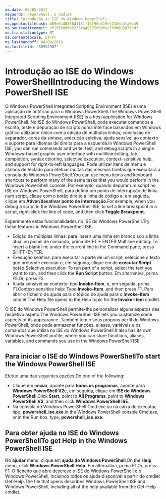 ```yaml
---
ms.date: 06/05/2017
keywords: PowerShell, o cmdlet
title: Introdução ao ISE do Windows PowerShell
ms.openlocfilehash: b09e64d0258d11f1f16f96b319ef232ebdfa0c49
ms.sourcegitcommit: cf195b090b3223fa4917206dfec7f0b603873cdf
ms.translationtype: MT
ms.contentlocale: pt-PT
ms.lasthandoff: 04/09/2018
ms.locfileid: "30952907"
---
```

# <a name="introducing-the-windows-powershell-ise"></a><span data-ttu-id="ebdf8-103">Introdução ao ISE do Windows PowerShell</span><span class="sxs-lookup"><span data-stu-id="ebdf8-103">Introducing the Windows PowerShell ISE</span></span>

<span data-ttu-id="ebdf8-104">O Windows PowerShell Integrated Scripting Environment (ISE) é uma aplicação de anfitrião para o Windows PowerShell.</span><span class="sxs-lookup"><span data-stu-id="ebdf8-104">The Windows PowerShell Integrated Scripting Environment (ISE) is a host application for Windows PowerShell.</span></span> <span data-ttu-id="ebdf8-105">No ISE do Windows PowerShell, pode executar comandos e escrita, teste e depuração de scripts numa interface baseados em Windows gráfico utilizador único com a edição de múltiplas linhas, conclusão de separador, cores da sintaxe, execução seletiva, ajuda sensível ao contexto e suporte para idiomas de direita para a esquerda.</span><span class="sxs-lookup"><span data-stu-id="ebdf8-105">In Windows PowerShell ISE, you can run commands and write, test, and debug scripts in a single Windows-based graphic user interface with multiline editing, tab completion, syntax coloring, selective execution, context-sensitive help, and support for right-to-left languages.</span></span> <span data-ttu-id="ebdf8-106">Pode utilizar itens de menu e atalhos de teclado para efetuar muitas das mesmas tarefas que executará a consola do Windows PowerShell.</span><span class="sxs-lookup"><span data-stu-id="ebdf8-106">You can use menu items and keyboard shortcuts to perform many of the same tasks that you would perform in the Windows PowerShell console.</span></span> <span data-ttu-id="ebdf8-107">Por exemplo, quando depurar um script no ISE do Windows PowerShell, para definir um ponto de interrupção de linha num script, clique com o botão direito a linha de código e, em seguida, clique em **Ativar/desativar ponto de interrupção**.</span><span class="sxs-lookup"><span data-stu-id="ebdf8-107">For example, when you debug a script in the Windows PowerShell ISE, to set a line breakpoint in a script, right-click the line of code, and then click **Toggle Breakpoint**.</span></span>

<span data-ttu-id="ebdf8-108">Experimente estas funcionalidades no ISE do Windows PowerShell.</span><span class="sxs-lookup"><span data-stu-id="ebdf8-108">Try these features in Windows PowerShell ISE.</span></span>

- <span data-ttu-id="ebdf8-109">Edição de múltiplas linhas: para inserir uma linha em branco sob a linha atual no painel de comando, prima SHIFT + ENTER.</span><span class="sxs-lookup"><span data-stu-id="ebdf8-109">Multiline editing: To insert a blank line under the current line in the Command pane, press SHIFT+ENTER.</span></span>
- <span data-ttu-id="ebdf8-110">Execução seletiva: para executar a parte de um script, selecione o texto que pretende executar e, em seguida, clique em de **executar Script** botão.</span><span class="sxs-lookup"><span data-stu-id="ebdf8-110">Selective execution: To run part of a script, select the text you want to run, and then click the **Run Script** button.</span></span> <span data-ttu-id="ebdf8-111">Em alternativa, prima F5.</span><span class="sxs-lookup"><span data-stu-id="ebdf8-111">Or, press F5.</span></span>
- <span data-ttu-id="ebdf8-112">Ajuda sensível ao contexto: tipo **Invoke-Item**, e, em seguida, prima F1.</span><span class="sxs-lookup"><span data-stu-id="ebdf8-112">Context-sensitive help: Type **Invoke-Item**, and then press F1.</span></span> <span data-ttu-id="ebdf8-113">Para abrir o ficheiro de ajuda para o tópico de ajuda para o **Invoke-Item** cmdlet.</span><span class="sxs-lookup"><span data-stu-id="ebdf8-113">The Help file opens to the Help topic for the **Invoke-Item** cmdlet.</span></span>

<span data-ttu-id="ebdf8-114">O ISE do Windows PowerShell permite-lhe personalizar alguns aspetos das respetivo aspeto.</span><span class="sxs-lookup"><span data-stu-id="ebdf8-114">The Windows PowerShell ISE lets you customize some aspects of its appearance.</span></span> <span data-ttu-id="ebdf8-115">Também tem o seus próprios perfil do Windows PowerShell, onde pode armazenar funções, aliases, variáveis e os comandos que utiliza no ISE do Windows PowerShell.</span><span class="sxs-lookup"><span data-stu-id="ebdf8-115">It also has its own Windows PowerShell profile, where you can store functions, aliases, variables, and commands you use in the Windows PowerShell ISE.</span></span>

## <a name="to-start-the-windows-powershell-ise"></a><span data-ttu-id="ebdf8-116">Para iniciar o ISE do Windows PowerShell</span><span class="sxs-lookup"><span data-stu-id="ebdf8-116">To start the Windows PowerShell ISE</span></span>

<span data-ttu-id="ebdf8-117">Efetue uma das seguintes opções:</span><span class="sxs-lookup"><span data-stu-id="ebdf8-117">Do one of the following:</span></span>

- <span data-ttu-id="ebdf8-118">Clique em **iniciar**, aponte para **todos os programas**, aponte para **Windows PowerShell V2**e, em seguida, clique em **ISE do Windows PowerShell**.</span><span class="sxs-lookup"><span data-stu-id="ebdf8-118">Click **Start**, point to **All Programs**, point to **Windows PowerShell V2**, and then click **Windows PowerShell ISE**.</span></span>
- <span data-ttu-id="ebdf8-119">Na consola do Windows PowerShell Cmd.exe ou na caixa de executar, tipo, **powershell_ise.exe**.</span><span class="sxs-lookup"><span data-stu-id="ebdf8-119">In the Windows PowerShell console Cmd.exe, or in the Run box, type, **powershell_ise.exe**.</span></span>

## <a name="to-get-help-in-the-windows-powershell-ise"></a><span data-ttu-id="ebdf8-120">Para obter ajuda no ISE do Windows PowerShell</span><span class="sxs-lookup"><span data-stu-id="ebdf8-120">To get Help in the Windows PowerShell ISE</span></span>

<span data-ttu-id="ebdf8-121">No **ajudar** menu, clique em **ajuda do Windows PowerShell**.</span><span class="sxs-lookup"><span data-stu-id="ebdf8-121">On the **Help** menu, click **Windows PowerShell Help**.</span></span> <span data-ttu-id="ebdf8-122">Em alternativa, prima F1.</span><span class="sxs-lookup"><span data-stu-id="ebdf8-122">Or, press F1.</span></span> <span data-ttu-id="ebdf8-123">O ficheiro que abre descreve o ISE do Windows PowerShell e o Windows PowerShell, incluindo todos os ajuda disponível a partir do cmdlet Get-Help.</span><span class="sxs-lookup"><span data-stu-id="ebdf8-123">The file that opens describes Windows PowerShell ISE and Windows PowerShell, including all of the help available from the Get-Help cmdlet.</span></span>